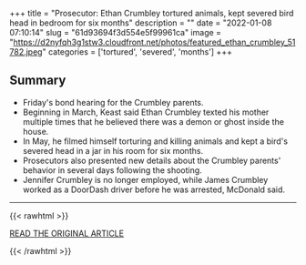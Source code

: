 +++
title = "Prosecutor: Ethan Crumbley tortured animals, kept severed bird head in bedroom for six months"
description = ""
date = "2022-01-08 07:10:14"
slug = "61d93694f3d554e5f99961ca"
image = "https://d2nyfqh3g1stw3.cloudfront.net/photos/featured_ethan_crumbley_51782.jpeg"
categories = ['tortured', 'severed', 'months']
+++



## Summary

- Friday's bond hearing for the Crumbley parents.
- Beginning in March, Keast said Ethan Crumbley texted his mother multiple times that he believed there was a demon or ghost inside the house.
- In May, he filmed himself torturing and killing animals and kept a bird's severed head in a jar in his room for six months.
- Prosecutors also presented new details about the Crumbley parents' behavior in several days following the shooting.
- Jennifer Crumbley is no longer employed, while James Crumbley worked as a DoorDash driver before he was arrested, McDonald said.

---

{{< rawhtml >}}
  <p class="article-category">
    <a target="_blank" href="https://deadlinedetroit.com/articles/29623/prosecutor_ethan_crumbley_tortured_animals_kept_severed_bird_head_in_bedroom_for_six_months">READ THE ORIGINAL ARTICLE</a>
  </p>
{{< /rawhtml >}}
